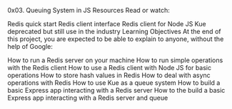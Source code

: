 0x03. Queuing System in JS Resources Read or watch:

Redis quick start Redis client interface Redis client for Node JS Kue deprecated but still use in the industry Learning Objectives At the end of this project, you are expected to be able to explain to anyone, without the help of Google:

How to run a Redis server on your machine How to run simple operations with the Redis client How to use a Redis client with Node JS for basic operations How to store hash values in Redis How to deal with async operations with Redis How to use Kue as a queue system How to build a basic Express app interacting with a Redis server How to the build a basic Express app interacting with a Redis server and queue
